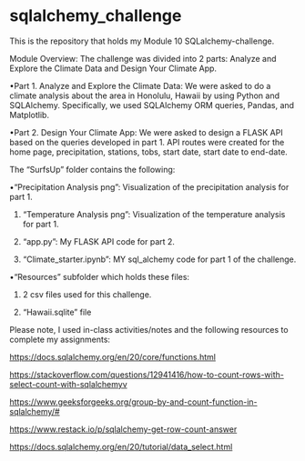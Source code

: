 # sqlalchemy_challenge

This is the repository that holds my Module 10 SQLalchemy-challenge.

Module Overview: The challenge was divided into 2 parts: Analyze and Explore the Climate Data and Design Your Climate App.

•Part 1. Analyze and Explore the Climate Data: We were asked to do a climate analysis about the area in Honolulu, Hawaii by using Python and SQLAlchemy. Specifically, we used SQLAlchemy ORM queries, Pandas, and Matplotlib. 

•Part 2. Design Your Climate App: We were asked to design a FLASK API based on the queries developed in part 1. API routes were created for the home page, precipitation, stations, tobs, start date, start date to end-date.


The “SurfsUp” folder contains the following:

•“Precipitation Analysis png”: Visualization of the precipitation analysis for part 1.

1. “Temperature Analysis png”: Visualization of the temperature analysis for part 1.

2. “app.py”: My FLASK API code for part 2.

3. “Climate_starter.ipynb”: MY sql_alchemy code for part 1 of the challenge.

•“Resources” subfolder which holds these files:

1. 2 csv files used for this challenge.

2. “Hawaii.sqlite” file

Please note, I used in-class activities/notes and the following resources to complete my assignments:

https://docs.sqlalchemy.org/en/20/core/functions.html

https://stackoverflow.com/questions/12941416/how-to-count-rows-with-select-count-with-sqlalchemyv

https://www.geeksforgeeks.org/group-by-and-count-function-in-sqlalchemy/#

https://www.restack.io/p/sqlalchemy-get-row-count-answer

https://docs.sqlalchemy.org/en/20/tutorial/data_select.html



